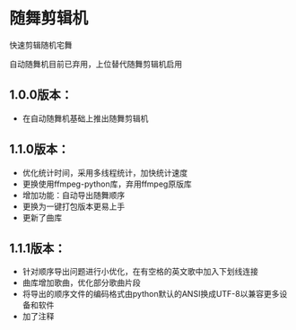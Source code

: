 # 随舞剪辑机

快速剪辑随机宅舞

自动随舞机目前已弃用，上位替代随舞剪辑机启用

## 1.0.0版本：
* 在自动随舞机基础上推出随舞剪辑机

## 1.1.0版本：
* 优化统计时间，采用多线程统计，加快统计速度
* 更换使用ffmpeg-python库，弃用ffmpeg原版库
* 增加功能：自动导出随舞顺序
* 更换为一键打包版本更易上手
* 更新了曲库

## 1.1.1版本：
* 针对顺序导出问题进行小优化，在有空格的英文歌中加入下划线连接
* 曲库增加歌曲，优化部分歌曲片段
* 将导出的顺序文件的编码格式由python默认的ANSI换成UTF-8以兼容更多设备和软件
* 加了注释
